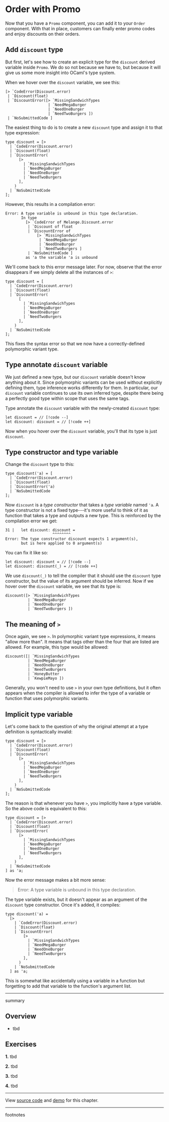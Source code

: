 # Order with Promo

Now that you have a `Promo` component, you can add it to your `Order` component.
With that in place, customers can finally enter promo codes and enjoy discounts
on their orders.

## Add `discount` type

But first, let's see how to create an explicit type for the `discount` derived
variable inside `Promo`. We do so not because we have to, but because it will
give us some more insight into OCaml's type system.

When we hover over the `discount` variable, we see this:

```reason
[> `CodeError(Discount.error)
 | `Discount(float)
 | `DiscountError([> `MissingSandwichTypes
                   | `NeedMegaBurger
                   | `NeedOneBurger
                   | `NeedTwoBurgers ])
 | `NoSubmittedCode ]
```

The easiest thing to do is to create a new `discount` type and assign it to that
type expression:

```reason
type discount = [>
  | `CodeError(Discount.error)
  | `Discount(float)
  | `DiscountError(
      [>
        | `MissingSandwichTypes
        | `NeedMegaBurger
        | `NeedOneBurger
        | `NeedTwoBurgers
      ],
    )
  | `NoSubmittedCode
];
```

However, this results in a compilation error:

```text
Error: A type variable is unbound in this type declaration.
       In type
         [> `CodeError of Melange.Discount.error
          | `Discount of float
          | `DiscountError of
              [> `MissingSandwichTypes
               | `NeedMegaBurger
               | `NeedOneBurger
               | `NeedTwoBurgers ]
          | `NoSubmittedCode ]
         as 'a the variable 'a is unbound
```

We'll come back to this error message later. For now, observe that the error
disappears if we simply delete all the instances of `>`:

```reason
type discount = [
  | `CodeError(Discount.error)
  | `Discount(float)
  | `DiscountError(
      [
        | `MissingSandwichTypes
        | `NeedMegaBurger
        | `NeedOneBurger
        | `NeedTwoBurgers
      ],
    )
  | `NoSubmittedCode
];
```

This fixes the syntax error so that we now have a correctly-defined polymorphic
variant type.

## Type annotate `discount` variable

We just defined a new type, but our `discount` variable doesn't know anything
about it. Since polymorphic variants can be used without explicitly defining
them, type inference works differently for them. In particular, our `discount`
variable continues to use its own inferred type, despite there being a perfectly
good type within scope that uses the same tags.

Type annotate the `discount` variable with the newly-created `discount` type:

```reason
let discount = // [!code --]
let discount: discount = // [!code ++]
```

Now when you hover over the `discount` variable, you'll that its type is just
`discount`.

## Type constructor and type variable

Change the `discount` type to this:

```reason
type discount('a) = [
  | `CodeError(Discount.error)
  | `Discount(float)
  | `DiscountError('a)
  | `NoSubmittedCode
];
```

Now `discount` is a *type constructor* that takes a *type variable* named `'a`.
A type constructor is not a fixed type---it's more useful to think of it as
function that takes a type and outputs a new type. This is reinforced by the
compilation error we get:

```text
31 |   let discount: discount =
                     ^^^^^^^^
Error: The type constructor discount expects 1 argument(s),
       but is here applied to 0 argument(s)
```

You can fix it like so:

```reason
let discount: discount = // [!code --]
let discount: discount(_) = // [!code ++]
```

We use `discount(_)` to tell the compiler that it should use the `discount` type
constructor, but the value of its argument should be inferred. Now if we hover
over the `discount` variable, we see that its type is:

```reason
discount([> `MissingSandwichTypes
          | `NeedMegaBurger
          | `NeedOneBurger
          | `NeedTwoBurgers ])
```

## The meaning of `>`

Once again, we see `>`. In polymorphic variant type expressions, it means "allow
more than". It means that tags other than the four that are listed are allowed.
For example, this type would be allowed:

```reason{5-6}
discount([| `MissingSandwichTypes
          | `NeedMegaBurger
          | `NeedOneBurger
          | `NeedTwoBurgers
          | `HoneyButter
          | `KewpieMayo ])
```

Generally, you won't need to use `>` in your own type definitions, but it often
appears when the compiler is allowed to infer the type of a variable or function
that uses polymorphic variants.

## Implicit type variable

Let's come back to the question of why the original attempt at a type definition
is syntactically invalid:

```reason
type discount = [>
  | `CodeError(Discount.error)
  | `Discount(float)
  | `DiscountError(
      [>
        | `MissingSandwichTypes
        | `NeedMegaBurger
        | `NeedOneBurger
        | `NeedTwoBurgers
      ],
    )
  | `NoSubmittedCode
];
```

The reason is that whenever you have `>`, you implicitly have a type variable.
So the above code is equivalent to this:

```reason{13}
type discount = [>
  | `CodeError(Discount.error)
  | `Discount(float)
  | `DiscountError(
      [>
        | `MissingSandwichTypes
        | `NeedMegaBurger
        | `NeedOneBurger
        | `NeedTwoBurgers
      ],
    )
  | `NoSubmittedCode
] as 'a;
```

Now the error message makes a bit more sense:

> Error: A type variable is unbound in this type declaration.

The type variable exists, but it doesn't appear as an argument of the `discount`
type constructor. Once it's added, it compiles:

```reason{1}
type discount('a) =
  [>
    | `CodeError(Discount.error)
    | `Discount(float)
    | `DiscountError(
        [>
          | `MissingSandwichTypes
          | `NeedMegaBurger
          | `NeedOneBurger
          | `NeedTwoBurgers
        ],
      )
    | `NoSubmittedCode
  ] as 'a;
```

This is somewhat like accidentally using a variable in a function but forgetting
to add that variable to the function's argument list.



---

summary

## Overview

- tbd

## Exercises

<b>1.</b> tbd

<b>2.</b> tbd

<b>3.</b> tbd

<b>4.</b> tbd

-----

View [source
code](https://github.com/melange-re/melange-for-react-devs/blob/main/src/order-with-promo/)
and [demo](https://react-book.melange.re/demo/src/order-with-promo/) for this chapter.

-----

footnotes

